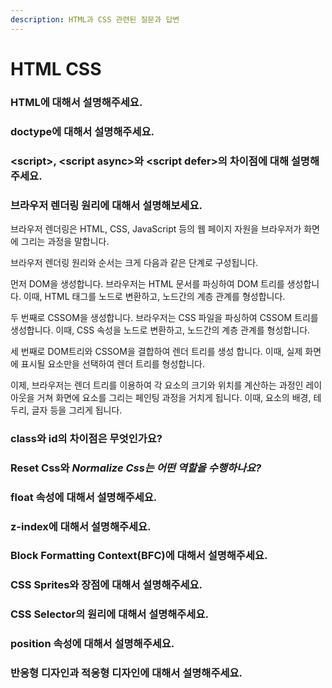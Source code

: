 ```yaml
---
description: HTML과 CSS 관련된 질문과 답변
---
```


# HTML CSS

### HTML에 대해서 설명해주세요.



### doctype에 대해서 설명해주세요.



### \<script>, \<script async>와 \<script defer>의 차이점에 대해 설명해주세요.



### 브라우저 렌더링 원리에 대해서 설명해보세요.

브라우저 렌더링은 HTML, CSS, JavaScript 등의 웹 페이지 자원을 브라우저가 화면에 그리는 과정을 말합니다.&#x20;

브라우저 렌더링 원리와 순서는 크게 다음과 같은 단계로 구성됩니다.&#x20;

먼저 DOM을 생성합니다. 브라우저는 HTML 문서를 파싱하여 DOM 트리를 생성합니다. 이때, HTML 태그를 노드로 변환하고, 노드간의 계층 관계를 형성합니다.

&#x20;두 번째로 CSSOM을 생성합니다. 브라우저는 CSS 파일을 파싱하여 CSSOM 트리를 생성합니다. 이때, CSS 속성을 노드로 변환하고, 노드간의 계층 관계를 형성합니다.&#x20;

세 번째로 DOM트리와 CSSOM을 결합하여 렌더 트리를 생성 합니다. 이때, 실제 화면에 표시될 요소만을 선택하여 렌더 트리를 형성합니다.&#x20;

이제, 브라우저는 렌더 트리를 이용하여 각 요소의 크기와 위치를 계산하는 과정인 레이아웃을 거쳐 화면에 요소를 그리는 페인팅 과정을 거치게 됩니다. 이때, 요소의 배경, 테두리, 글자 등을 그리게 됩니다.



### class와 id의 차이점은 무엇인가요?



### Reset Css와 _Normalize Css는 어떤 역할을 수행하나요?_



### float 속성에 대해서 설명해주세요.



### z-index에 대해서 설명해주세요.



### Block Formatting Context(BFC)에 대해서 설명해주세요.



### CSS Sprites와 장점에 대해서 설명해주세요.



### CSS Selector의 원리에 대해서 설명해주세요.



### position 속성에 대해서 설명해주세요.



### 반응형 디자인과 적응형 디자인에 대해서 설명해주세요.



